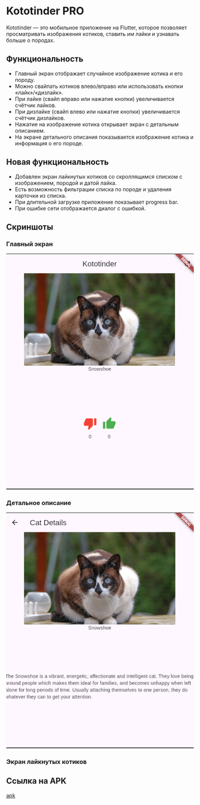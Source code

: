 # Kototinder PRO

Kototinder — это мобильное приложение на Flutter, которое позволяет просматривать изображения котиков, ставить им лайки и узнавать больше о породах.

## Функциональность 
- Главный экран отображает случайное изображение котика и его породу.
- Можно свайпать котиков влево/вправо или использовать кнопки «лайк»/«дизлайк».
- При лайке (свайп вправо или нажатие кнопки) увеличивается счётчик лайков.
- При дизлайке (свайп влево или нажатие кнопки) увеличивается счётчик дизлайков.
- Нажатие на изображение котика открывает экран с детальным описанием.
- На экране детального описания показывается изображение котика и информация о его породе.
## Новая функциональность
- Добавлен экран лайкнутых котиков со скроллящимся списком с изображением, породой и датой лайка.
- Есть возможность фильтрации списка по породе и удаления карточки из списка.
- При длительной загрузке приложение показывает progress bar.
- При ошибке сети отображается диалог с ошибкой.

## Скриншоты

### Главный экран

![Главный экран](screenshots/main_screen.png)
### Детальное описание

![Детальное описание](screenshots/details_screen.png)

### Экран лайкнутых котиков

## Сcылка на APK

[apk](apk/app-release.apk)